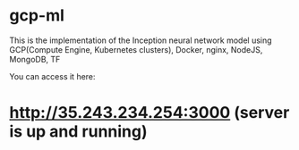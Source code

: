 # gcp-ml
This is the implementation of the Inception neural network model using GCP(Compute Engine, Kubernetes clusters), Docker, nginx, NodeJS, MongoDB, TF


You can access it here:

# http://35.243.234.254:3000 (server is up and running)
